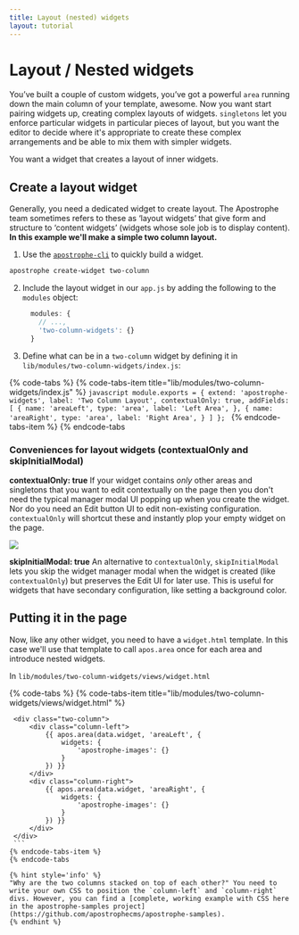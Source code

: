 ```yaml
---
title: Layout (nested) widgets
layout: tutorial
---
```


# Layout / Nested widgets

You’ve built a couple of custom widgets, you’ve got a powerful `area` running down the main column of your template, awesome. Now you want start pairing widgets up, creating complex layouts of widgets. `singletons` let you enforce particular widgets in particular pieces of layout, but you want the editor to decide where it's appropriate to create these complex arrangements and be able to mix them with simpler widgets.

You want a widget that creates a layout of inner widgets.

## Create a layout widget

Generally, you need a dedicated widget to create layout. The Apostrophe team sometimes refers to these as ‘layout widgets’ that give form and structure to ‘content widgets’ \(widgets whose sole job is to display content\). **In this example we'll make a simple two column layout.**

1. Use the [`apostrophe-cli`](https://github.com/punkave/apostrophe-cli) to quickly build a widget.

```bash
apostrophe create-widget two-column
```

2. Include the layout widget in our `app.js` by adding the following to the `modules` object:

    ```javascript
      modules: {
        // ...,
        'two-column-widgets': {}
      }
    ```

3. Define what can be in a `two-column` widget by defining it in `lib/modules/two-column-widgets/index.js`:


{% code-tabs %}
{% code-tabs-item title="lib/modules/two-column-widgets/index.js" %}
    ```javascript
    module.exports = {
      extend: 'apostrophe-widgets',
      label: 'Two Column Layout',
      contextualOnly: true,
      addFields: [
        {
          name: 'areaLeft',
          type: 'area',
          label: 'Left Area',
        },
        {
          name: 'areaRight',
          type: 'area',
          label: 'Right Area',
        }
      ]
    };
    ```
{% endcode-tabs-item %}
{% endcode-tabs 

### Conveniences for layout widgets \(contextualOnly and skipInitialModal\)

**contextualOnly: true** If your widget contains _only_ other areas and singletons that you want to edit contextually on the page then you don't need the typical manager modal UI popping up when you create the widget. Nor do you need an Edit button UI to edit non-existing configuration. `contextualOnly` will shortcut these and instantly plop your empty widget on the page.

![](../../.gitbook/assets/ezgif.com-video-to-gif-1.gif)

**skipInitialModal: true** An alternative to `contextualOnly`, `skipInitialModal` lets you skip the widget manager modal when the widget is created \(like `contextualOnly`\) but preserves the Edit UI for later use. This is useful for widgets that have secondary configuration, like setting a background color.

## Putting it in the page

Now, like any other widget, you need to have a `widget.html` template. In this case we'll use that template to call `apos.area` once for each area and introduce nested widgets.

In `lib/modules/two-column-widgets/views/widget.html`

{% code-tabs %}
{% code-tabs-item title="lib/modules/two-column-widgets/views/widget.html" %}
   ```markup
    <div class="two-column">
        <div class="column-left">
            {{ apos.area(data.widget, 'areaLeft', {
                widgets: {
                    'apostrophe-images': {}
                }
            }) }}
        </div>
        <div class="column-right">
            {{ apos.area(data.widget, 'areaRight', {
                widgets: {
                    'apostrophe-images': {}
                }
            }) }}
        </div>
    </div>
    ```
{% endcode-tabs-item %}
{% endcode-tabs 

{% hint style='info' %}
"Why are the two columns stacked on top of each other?" You need to write your own CSS to position the `column-left` and `column-right` divs. However, you can find a [complete, working example with CSS here in the apostrophe-samples project](https://github.com/apostrophecms/apostrophe-samples).
{% endhint %}


